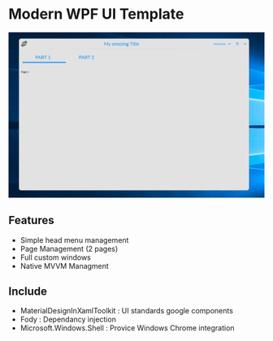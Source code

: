# Modern WPF UI Template

![Application](./screen.png "Application")

## Features
- Simple head menu management
- Page Management (2 pages)
- Full custom windows
- Native MVVM Managment

## Include
- MaterialDesignInXamlToolkit : UI standards google components
- Fody : Dependancy injection
- Microsoft.Windows.Shell : Provice Windows Chrome integration

